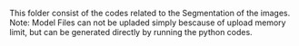 This folder consist of the codes related to the Segmentation of the images.
Note: Model Files can not be upladed simply bescause of upload memory limit, but can be generated directly by running the python codes.
